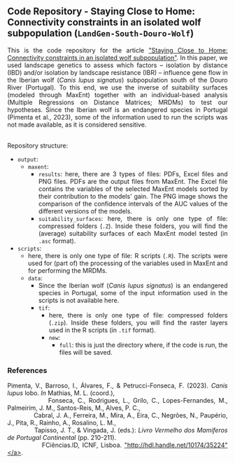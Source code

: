 
## Code Repository - Staying Close to Home: Connectivity constraints in an isolated wolf subpopulation (`LandGen-South-Douro-Wolf`)

 <div align="justify">This is the code repository for the article <a href="">"Staying Close to Home: Connectivity constraints in an isolated wolf subpopulation"</a>. In this paper, we used landscape genetics to assess which factors – isolation by distance (IBD) and/or isolation by landscape resistance (IBR) – influence gene flow in the Iberian wolf (<i>Canis lupus signatus</i>) subpopulation south of the Douro River (Portugal). To this end, we use the inverse of suitability surfaces (modeled through MaxEnt) together with an individual-based analysis (Multiple Regressions on Distance Matrices; MRDMs) to test our hypotheses. Since the Iberian wolf is an endangered species in Portugal (Pimenta et al., 2023), some of the information used to run the scripts was not made available, as it is considered sensitive.


<br>Repository structure:

+ `output`:
  + `maxent`:
    + `results`: here, there are 3 types of files: PDFs, Excel files and PNG files. PDFs are the output files from MaxEnt. The Excel file contains the variables of the selected MaxEnt models sorted by their contribution to the models' gain. The PNG image shows the comparison of the confidence intervals of the AUC values ​​of the different versions of the models.
    + `suitability_surfaces`: here, there is only one type of file: compressed folders (```.Z```). Inside these folders, you will find the (average) suitability surfaces of each MaxEnt model tested (in ```.asc``` format).
+ `scripts`:
  + here, there is only one type of file: R scripts (```.R```). The scripts were used for (part of) the processing of the variables used in MaxEnt and for performing the MRDMs.
  + `data`:
    + Since the Iberian wolf (<i>Canis lupus signatus</i>) is an endangered species in Portugal, some of the input information used in the scripts is not available here.
    + `tif`:
      + here, there is only one type of file: compressed folders (```.zip```). Inside these folders, you will find the raster layers used in the R scripts (in ```.tif``` format).
      + `new`:
        + `full`: this is just the directory where, if the code is run, the files will be saved.

### References 

Pimenta, V., Barroso, I., Álvares, F., & Petrucci-Fonseca, F. (2023). <i>Canis lupus</i> lobo. <i>In</i> Mathias, M. L. (coord.), <br> 
&nbsp;&nbsp;&nbsp;&nbsp;&nbsp;&nbsp;&nbsp;&nbsp;&nbsp;&nbsp;&nbsp;
&nbsp;Fonseca, C., Rodrigues, L., Grilo, C., Lopes-Fernandes, M., Palmeirim, J. M., Santos-Reis, M., Alves, P. C., <br> 
&nbsp;&nbsp;&nbsp;&nbsp;&nbsp;&nbsp;&nbsp;&nbsp;&nbsp;&nbsp;&nbsp;
&nbsp;Cabral, J. A., Ferreira, M., Mira, A., Eira, C., Negrões, N., Paupério, J., Pita, R., Rainho, A., Rosalino, L. M., <br> 
&nbsp;&nbsp;&nbsp;&nbsp;&nbsp;&nbsp;&nbsp;&nbsp;&nbsp;&nbsp;&nbsp;
&nbsp;Tapisso, J. T., & Vingada, J. (eds.): <i>Livro Vermelho dos Mamíferos de Portugal Continental</i> (pp. 210-211). <br> 
&nbsp;&nbsp;&nbsp;&nbsp;&nbsp;&nbsp;&nbsp;&nbsp;&nbsp;&nbsp;&nbsp;
&nbsp;FCiências.ID, ICNF, Lisboa. <a href="http://hdl.handle.net/10174/35224">"http://hdl.handle.net/10174/35224"</a>.

</div>
